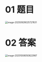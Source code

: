 # 01 题目

<img src="https://cvp.oss-cn-shanghai.aliyuncs.com/202509290257694.png" alt="image-20250929025727631" style="zoom:50%;" />



# 02 答案

<img src="https://cvp.oss-cn-shanghai.aliyuncs.com/202510080508168.png" alt="image-20251008050822987" style="zoom:50%;" />
